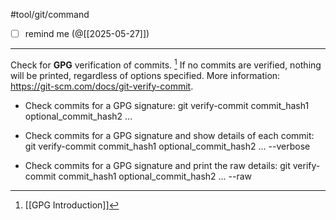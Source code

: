 #tool/git/command 

- [ ] remind me (@[[2025-05-27]])
___

  Check for **GPG** verification of commits. [^1]
  If no commits are verified, nothing will be printed, regardless of options specified.
  More information: https://git-scm.com/docs/git-verify-commit.

  - Check commits for a GPG signature:
    git verify-commit commit_hash1 optional_commit_hash2 ...

  - Check commits for a GPG signature and show details of each commit:
    git verify-commit commit_hash1 optional_commit_hash2 ... --verbose

  - Check commits for a GPG signature and print the raw details:
    git verify-commit commit_hash1 optional_commit_hash2 ... --raw

[^1]: [[GPG Introduction]]